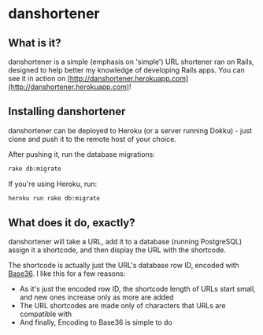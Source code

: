 # danshortener

## What is it? 
danshortener is a simple (emphasis on 'simple') URL shortener ran on Rails, designed to help better my knowledge of developing Rails apps. You can see it in action on [http://danshortener.herokuapp.com](http://danshortener.herokuapp.com)!

## Installing danshortener
danshortener can be deployed to Heroku (or a server running Dokku) - just clone and push it to the remote host of your choice.

After pushing it, run the database migrations:

```bash
rake db:migrate
```

If you're using Heroku, run:

```bash
heroku run rake db:migrate
```

## What does it do, exactly?
danshortener will take a URL, add it to a database (running PostgreSQL) assign it a shortcode, and then display the URL with the shortcode.

The shortcode is actually just the URL's database row ID, encoded with [Base36](http://en.wikipedia.org/wiki/Base36). I like this for a few reasons:

- As it's just the encoded row ID, the shortcode length of URLs start small, and new ones increase only as more are added
- The URL shortcodes are made only of characters that URLs are compatible with
- And finally, Encoding to Base36 is simple to do